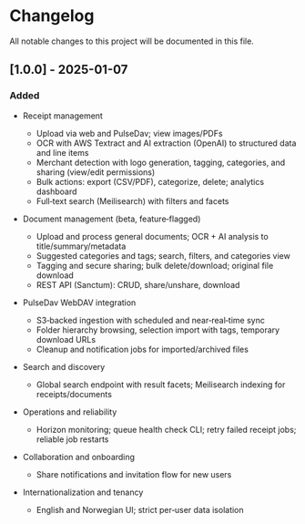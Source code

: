 # Changelog

All notable changes to this project will be documented in this file.

## [1.0.0] - 2025-01-07

### Added
- Receipt management
  - Upload via web and PulseDav; view images/PDFs
  - OCR with AWS Textract and AI extraction (OpenAI) to structured data and line items
  - Merchant detection with logo generation, tagging, categories, and sharing (view/edit permissions)
  - Bulk actions: export (CSV/PDF), categorize, delete; analytics dashboard
  - Full‑text search (Meilisearch) with filters and facets

- Document management (beta, feature‑flagged)
  - Upload and process general documents; OCR + AI analysis to title/summary/metadata
  - Suggested categories and tags; search, filters, and categories view
  - Tagging and secure sharing; bulk delete/download; original file download
  - REST API (Sanctum): CRUD, share/unshare, download

- PulseDav WebDAV integration
  - S3‑backed ingestion with scheduled and near‑real‑time sync
  - Folder hierarchy browsing, selection import with tags, temporary download URLs
  - Cleanup and notification jobs for imported/archived files

- Search and discovery
  - Global search endpoint with result facets; Meilisearch indexing for receipts/documents

- Operations and reliability
  - Horizon monitoring; queue health check CLI; retry failed receipt jobs; reliable job restarts

- Collaboration and onboarding
  - Share notifications and invitation flow for new users

- Internationalization and tenancy
  - English and Norwegian UI; strict per‑user data isolation
